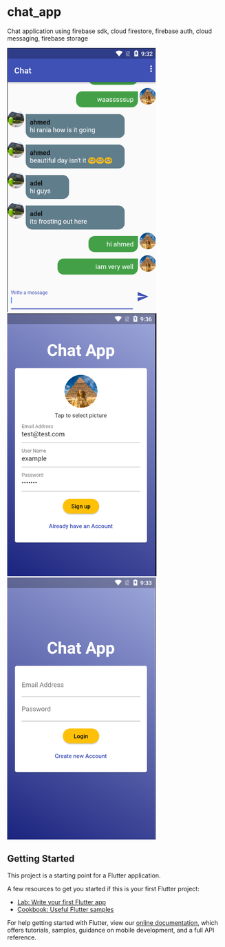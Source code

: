 # chat_app

Chat application using firebase sdk, cloud firestore, firebase auth, cloud messaging, firebase storage

![Alt text](screenshots/1.png?raw=true "Login")
![Alt text](screenshots/3.png?raw=true "Signup")
![Alt text](screenshots/2.png?raw=true "Chat screen")

## Getting Started

This project is a starting point for a Flutter application.

A few resources to get you started if this is your first Flutter project:

- [Lab: Write your first Flutter app](https://flutter.dev/docs/get-started/codelab)
- [Cookbook: Useful Flutter samples](https://flutter.dev/docs/cookbook)

For help getting started with Flutter, view our
[online documentation](https://flutter.dev/docs), which offers tutorials,
samples, guidance on mobile development, and a full API reference.
